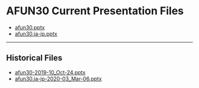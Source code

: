 <!--
This is a machine generated file,
and should not be edited,
as it will be overwritten with future updates.

If you have questions around this process
please contact Scott Cate
-->

# AFUN30 Current Presentation Files

- [afun30.pptx](https://globaleventcdn.blob.core.windows.net/assets/afun/afun30/afun30.pptx)
- [afun30.ja-jp.pptx](https://globaleventcdn.blob.core.windows.net/assets/afun/afun30/afun30.ja-jp.pptx)
---
## Historical Files
- [afun30-2019-10_Oct-24.pptx](https://globaleventcdn.blob.core.windows.net/assets/afun/afun30/afun30-2019-10_Oct-24.pptx)
- [afun30.ja-jp-2020-03_Mar-06.pptx](https://globaleventcdn.blob.core.windows.net/assets/afun/afun30/afun30.ja-jp-2020-03_Mar-06.pptx)


